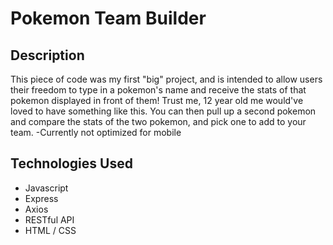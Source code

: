 # Pokemon Team Builder
## Description
This piece of code was my first "big" project, and is intended to allow users their freedom to type in a pokemon's name and receive the stats of that pokemon displayed in front of them! Trust me, 12 year old me would've loved to have something like this. You can then pull up a second pokemon and compare the stats of the two pokemon, and pick one to add to your team.
-Currently not optimized for mobile
## Technologies Used
- Javascript
- Express
- Axios
- RESTful API
- HTML / CSS
